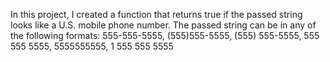 In this project, I created a function that returns true if the passed string looks like a U.S. mobile phone number. The passed string can be in any of the following formats:
555-555-5555, (555)555-5555, (555) 555-5555, 555 555 5555, 5555555555, 1 555 555 5555
